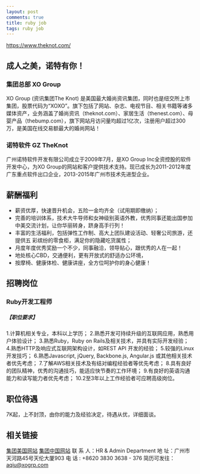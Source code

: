 ```yaml
---
layout: post
comments: true
title: ruby job
tags: ruby job
---
```


https://www.theknot.com/

## 成人之美，诺特有你！

### 集团总部 XO Group

XO Group (资讯集团The Knot) 是美国最大婚尚资讯集团，同时也是纽交所上市集团，股票代码为“XOXO”。旗下包括了网站、杂志、电视节目、相关书籍等诸多媒体资产，业务涵盖了婚尚资讯（theknot.com）、家居生活（thenest.com）、母婴产品（thebump.com），旗下网站月访问量均超过1亿次，注册用户超过300万，是美国在线交易额最大的婚尚网站！

### 诺特软件 GZ TheKnot

广州诺特软件开发有限公司成立于2009年7月，是XO Group Inc全资控股的软件开发中心，为XO Group的网站和客户提供技术支持。现已成长为2011-2012年度广东重点软件出口企业，2013-2015年广州市技术先进型企业。

## 薪酬福利

* 薪资优厚，快速晋升机会，五险一金均齐全（试用期即缴纳）；
* 完善的培训体系，技术大牛导师和女神级别英语外教，优秀同事还能出国参加中美交流计划，让你华丽转身，跻身高手行列！
* 丰富的生活福利，包括弹性工作制、高大上团队建设活动、轻奢公司旅游，还提供五 彩缤纷的零食柜，满足你的隐藏吃货属性；
* 月度年度优秀奖励一个不少，同事融洽，领导贴心，跟优秀的人在一起！
* 地处核心CBD，交通便利，更有开放式的舒适办公环境，
* 按摩椅、健康体检、健康讲座，全方位呵护你的身心健康！

## 招聘岗位

### Ruby开发工程师

##### 【职位要求】

1.计算机相关专业，本科以上学历；
2.熟悉开发可持续升级的互联网应用，熟悉用户体验设计；
3.熟悉Ruby，Ruby on Rails及相关技术，并具有实际开发经验；
4.熟悉HTTP及响应式互联网架构设计，如REST API 开发的经验；
5.较强的Linux开发技巧；
6.熟悉Javascript, jQuery, Backbone.js, Angular.js 或其他相关技术者优先考虑；
7.了解AWS相关技术及有结对编程经验者等优先考虑；
8.具有良好的团队精神，优秀的沟通技巧，能适应快节奏的工作环境；
9.有良好的英语沟通能力和读写能力者优先考虑；
10.2至3年以上工作经验者可应聘高级岗位。

## 职位待遇

7K起，上不封顶，由你的能力及经验决定，待遇从优，详细面谈。

## 相关链接

[集团美国网站](http://xogroupinc.com/)
[集团中国网站](http://www.tkcnsoft.com/)
联 系 人：HR & Admin Department
地 址：广州市天河路45号天伦大厦903
电 话 : +8620 3830 3638 - 376
简历可发往：[aqiu@xogrp.com](https://ruby-china.org/topics/aqiu@xogrp.com)

####

